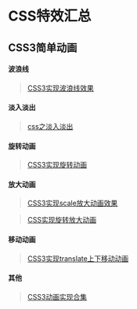 # CSS特效汇总

## CSS3简单动画

#### 波浪线

> [CSS3实现波浪线效果](知识笔记/大前端/基础/HTML+CSS/CSS/效果/CSS3实现波浪线效果.md)

#### 淡入淡出

> [css之淡入淡出](知识笔记/大前端/基础/HTML+CSS/CSS/特效/css之淡入淡出.md)

#### 旋转动画

> [CSS3实现旋转动画](知识笔记/大前端/基础/HTML+CSS/CSS/特效/CSS3实现旋转动画.md)

#### 放大动画

> [CSS3实现scale放大动画效果](知识笔记/大前端/基础/HTML+CSS/CSS/特效/CSS3实现scale放大动画效果.md)

> [CSS实现旋转放大动画](知识笔记/大前端/基础/HTML+CSS/CSS/特效/CSS实现旋转放大动画.md)

#### 移动动画

> [CSS3实现translate上下移动动画](知识笔记/大前端/基础/HTML+CSS/CSS/特效/CSS3实现translate上下移动动画.md)

#### 其他

> [CSS3动画实现合集](知识笔记/大前端/基础/HTML+CSS/CSS/特效/CSS3动画效果合集.md)
